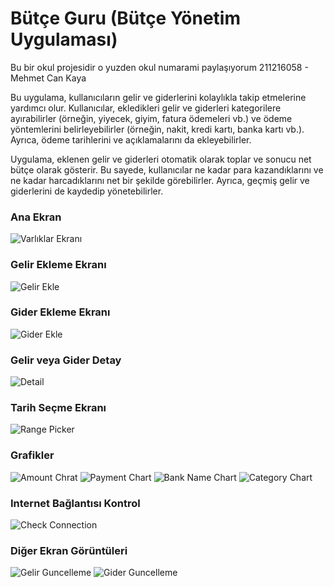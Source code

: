# Bütçe Guru (Bütçe Yönetim Uygulaması)

Bu bir okul projesidir o yuzden okul numarami paylaşıyorum
211216058 - Mehmet Can Kaya

Bu uygulama, kullanıcıların gelir ve giderlerini kolaylıkla takip etmelerine yardımcı olur. Kullanıcılar, ekledikleri gelir ve giderleri kategorilere ayırabilirler (örneğin, yiyecek, giyim, fatura ödemeleri vb.) ve ödeme yöntemlerini belirleyebilirler (örneğin, nakit, kredi kartı, banka kartı vb.). Ayrıca, ödeme tarihlerini ve açıklamalarını da ekleyebilirler.

Uygulama, eklenen gelir ve giderleri otomatik olarak toplar ve sonucu net bütçe olarak gösterir. Bu sayede, kullanıcılar ne kadar para kazandıklarını ve ne kadar harcadıklarını net bir şekilde görebilirler. Ayrıca, geçmiş gelir ve giderlerini de kaydedip yönetebilirler.

### Ana Ekran

![Varlıklar Ekranı](screenshots/home_screen.png)

### Gelir Ekleme Ekranı

![Gelir Ekle](screenshots/revenue_add.png)

### Gider Ekleme Ekranı

![Gider Ekle](screenshots/expense_add.png)

### Gelir veya Gider Detay

![Detail](screenshots/detail.png)

### Tarih Seçme Ekranı

![Range Picker](screenshots/range_picker_screen.png)

### Grafikler

![Amount Chrat](screenshots/amount_chart.png)
![Payment Chart](screenshots/payment_method_chart.png)
![Bank Name Chart](screenshots/bank_name_method_chart.png)
![Category Chart](screenshots/category_chart.png)

### Internet Bağlantısı Kontrol

![Check Connection](screenshots/check_connection.png)


### Diğer Ekran Görüntüleri
![Gelir Guncelleme](screenshots/revenue_update.png)
![Gider Guncelleme](screenshots/expense_update.png)


